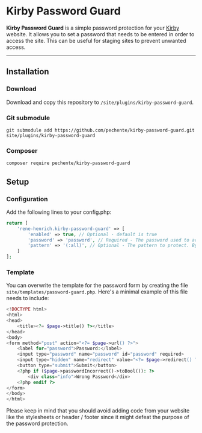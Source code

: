 # Kirby Password Guard

**Kirby Password Guard** is a simple password protection for your [Kirby](https://getkirby.com/) website. It allows you
to
set a password that needs to be entered in order to access the site. This can be useful for staging sites to prevent
unwanted access.

****

## Installation

### Download

Download and copy this repository to `/site/plugins/kirby-password-guard`.

### Git submodule

```
git submodule add https://github.com/pechente/kirby-password-guard.git site/plugins/kirby-password-guard
```

### Composer

```
composer require pechente/kirby-password-guard
```

## Setup

### Configuration

Add the following lines to your config.php:

```php
return [
    'rene-henrich.kirby-password-guard' => [
        'enabled' => true, // Optional - default is true
        'password' => 'password', // Required - The password used to access the site
        'pattern' => '(:all)', // Optional - The pattern to protect. By default, all pages are protected. Check the Kirby documentation for more information.
    ]
];
```

### Template

You can overwrite the template for the password form by creating the file `site/templates/password-guard.php`. Here's a
minimal example of this file needs to include:

```php
<!DOCTYPE html>
<html>
<head>
    <title><?= $page->title() ?></title>
</head>
<body>
<form method="post" action="<?= $page->url() ?>">
    <label for="password">Password:</label>
    <input type="password" name="password" id="password" required>
    <input type="hidden" name="redirect" value="<?= $page->redirect() ?>">
    <button type="submit">Submit</button>
    <?php if ($page->passwordIncorrect()->toBool()): ?>
        <div class="info">Wrong Password</div>
    <?php endif ?>
</form>
</body>
</html>
```

Please keep in mind that you should avoid adding code from your website like the stylesheets or header / footer since it
might defeat the purpose of the password protection.

